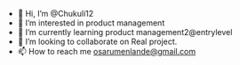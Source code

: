 - 👋 Hi, I’m @Chukuli12
- 👀 I’m interested in product management 
- 🌱 I’m currently learning product management2@entrylevel
- 💞️ I’m looking to collaborate on Real project.
- 📫 How to reach me osarumenlande@gmail.com

<!---
Chukuli12/Chukuli12 is a ✨ special ✨ repository because its `README.md` (this file) appears on your GitHub profile.
You can click the Preview link to take a look at your changes.
--->
